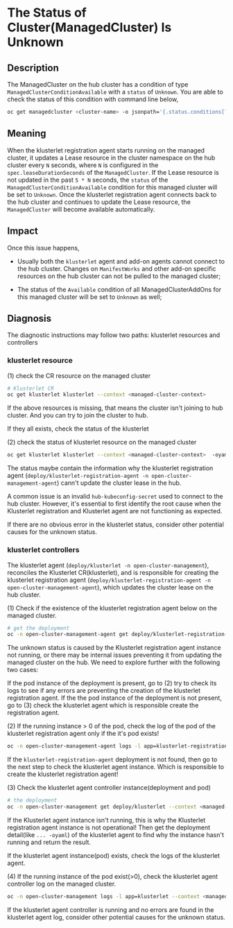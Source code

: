 # The Status of Cluster(ManagedCluster) Is Unknown

## Description

The ManagedCluster on the hub cluster has a condition of type `ManagedClusterConditionAvailable` with a `status` of `Unknown`.
You are able to check the status of this condition with command line below,

```bash
oc get managedcluster <cluster-name> -o jsonpath='{.status.conditions[?(@.type=="ManagedClusterConditionAvailable")]}' --context <hub-cluster-context>
```

## Meaning

When the klusterlet registration agent starts running on the managed cluster, it updates a Lease resource in the cluster namespace on the hub cluster every `N` seconds, where `N` is configured in the `spec.leaseDurationSeconds` of the `ManagedCluster`. If the Lease resource is not updated in the past `5 * N` seconds, the `status` of the `ManagedClusterConditionAvailable` condition for this managed cluster will be set to `Unknown`. Once the klusterlet registration agent connects back to the hub cluster and continues to update the Lease resource, the `ManagedCluster` will become available automatically.

## Impact

Once this issue happens,

- Usually both the `klusterlet` agent and add-on agents cannot connect to the hub cluster. Changes on `ManifestWorks` and other add-on specific resources on the hub cluster can not be pulled to the managed cluster;

- The status of the `Available` condition of all ManagedClusterAddOns for this managed cluster will be set to `Unknown` as well;

## Diagnosis

The diagnostic instructions may follow two paths: klusterlet resources and controllers

### klusterlet resource

(1) check the CR resource on the managed cluster

```bash
# Klusterlet CR
oc get klusterlet klusterlet --context <managed-cluster-context>
```

If the above resources is missing, that means the cluster isn't joining to hub cluster. And you can try to join the cluster to hub.

If they all exists, check the status of the klusterlet

(2) check the status of klusterlet resource on the managed cluster

```bash
oc get klusterlet klusterlet --context <managed-cluster-context>  -oyaml
```

The status maybe contain the information why the klusterlet registration agent (`deploy/klusterlet-registration-agent -n open-cluster-management-agent`) cann't update the cluster lease in the hub. 

A common issue is an invalid `hub-kubeconfig-secret` used to connect to the hub cluster. However, it's essential to first identify the root cause when the Klusterlet registration and Klusterlet agent are not functioning as expected.

If there are no obvious error in the klusterlet status, consider other potential causes for the unknown status.

### klusterlet controllers

The klusterlet agent (`deploy/klusterlet -n open-cluster-management`), reconciles the Klusterlet CR(klusterlet), and is responsible for creating the klusterlet registration agent (`deploy/klusterlet-registration-agent -n open-cluster-management-agent`), which updates the cluster lease on the hub cluster.

(1) Check if the existence of the klusterlet registration agent below on the managed cluster.

```bash
# get the deployment
oc -n open-cluster-management-agent get deploy/klusterlet-registration-agent --context <managed-cluster-context>
```

The unknown status is caused by the Klusterlet registration agent instance not running, or there may be internal issues preventing it from updating the managed cluster on the hub. We need to explore further with the following two cases:

If the pod instance of the deployment is present, go to (2) try to check its logs to see if any errors are preventing the creation of the klusterlet registration agent.
If the the pod instance of the deployment is not present, go to (3) check the klusterlet agent which is responsible create the registration agent.

(2) If the running instance > 0 of the pod, check the log of the pod of the klusterlet registration agent only if the it's pod exists!

```bash
oc -n open-cluster-management-agent logs -l app=klusterlet-registration-agent --context <managed-cluster-context>
```

If the `klusterlet-registration-agent` deployment is not found, then go to the next step to check the klusterlet agent instance. Which is responsible to create the klusterlet registration agent!

(3) Check the klusterlet agent controller instance(deployment and pod)

```bash
# the deployment
oc -n open-cluster-management get deploy/klusterlet --context <managed-cluster-context>
```

If the Klusterlet agent instance isn't running, this is why the Klusterlet registration agent instance is not operational! Then get the deployment detail(like `... -oyaml`) of the klusterlet agent to find why the instance hasn't running and return the result.

If the klusterlet agent instance(pod) exists, check the logs of the klusterlet agent.

(4) If the running instance of the pod exist(>0), check the klusterlet agent controller log on the managed cluster.

```bash
oc -n open-cluster-management logs -l app=klusterlet --context <managed-cluster-context>
```

If the klusterlet agent controller is running and no errors are found in the klusterlet agent log, consider other potential causes for the unknown status.